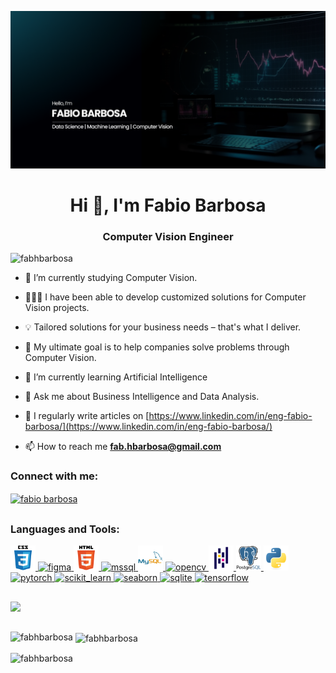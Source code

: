 ![logo](https://github.com/fabhbarbosa/fabhbarbosa/blob/main/git2.png)
<h1 align="center">Hi 👋, I'm Fabio Barbosa</h1>
<h3 align="center">Computer Vision Engineer</h3>

<p align="left"> <img src="https://komarev.com/ghpvc/?username=fabhbarbosa&label=Profile%20views&color=0e75b6&style=flat" alt="fabhbarbosa" /> </p>

- 🔭 I’m currently studying Computer Vision.

- 👨🏻‍💻 I have been able to develop customized solutions for Computer Vision projects.

- 💡 Tailored solutions for your business needs – that's what I deliver.

- 🤝 My ultimate goal is to help companies solve problems through Computer Vision.

- 🤖 I’m currently learning Artificial Intelligence

- 💬 Ask me about Business Intelligence and Data Analysis.
  
- 📝 I regularly write articles on [https://www.linkedin.com/in/eng-fabio-barbosa/](https://www.linkedin.com/in/eng-fabio-barbosa/)

- 📫 How to reach me **fab.hbarbosa@gmail.com**

<h3 align="left">Connect with me:</h3>
<p align="left">
<a href="https://linkedin.com/in/fabio barbosa" target="blank"><img align="center" src="https://raw.githubusercontent.com/rahuldkjain/github-profile-readme-generator/master/src/images/icons/Social/linked-in-alt.svg" alt="fabio barbosa" height="30" width="40" /></a>
</p>

##

<h3 align="left">Languages and Tools:</h3>
<p align="left"> <a href="https://www.w3schools.com/css/" target="_blank" rel="noreferrer"> <img src="https://raw.githubusercontent.com/devicons/devicon/master/icons/css3/css3-original-wordmark.svg" alt="css3" width="40" height="40"/> </a> <a href="https://www.figma.com/" target="_blank" rel="noreferrer"> <img src="https://www.vectorlogo.zone/logos/figma/figma-icon.svg" alt="figma" width="40" height="40"/> </a> <a href="https://www.w3.org/html/" target="_blank" rel="noreferrer"> <img src="https://raw.githubusercontent.com/devicons/devicon/master/icons/html5/html5-original-wordmark.svg" alt="html5" width="40" height="40"/> </a> <a href="https://www.microsoft.com/en-us/sql-server" target="_blank" rel="noreferrer"> <img src="https://www.svgrepo.com/show/303229/microsoft-sql-server-logo.svg" alt="mssql" width="40" height="40"/> </a> <a href="https://www.mysql.com/" target="_blank" rel="noreferrer"> <img src="https://raw.githubusercontent.com/devicons/devicon/master/icons/mysql/mysql-original-wordmark.svg" alt="mysql" width="40" height="40"/> </a> <a href="https://opencv.org/" target="_blank" rel="noreferrer"> <img src="https://www.vectorlogo.zone/logos/opencv/opencv-icon.svg" alt="opencv" width="40" height="40"/> </a> <a href="https://pandas.pydata.org/" target="_blank" rel="noreferrer"> <img src="https://raw.githubusercontent.com/devicons/devicon/2ae2a900d2f041da66e950e4d48052658d850630/icons/pandas/pandas-original.svg" alt="pandas" width="40" height="40"/> </a> <a href="https://www.postgresql.org" target="_blank" rel="noreferrer"> <img src="https://raw.githubusercontent.com/devicons/devicon/master/icons/postgresql/postgresql-original-wordmark.svg" alt="postgresql" width="40" height="40"/> </a> <a href="https://www.python.org" target="_blank" rel="noreferrer"> <img src="https://raw.githubusercontent.com/devicons/devicon/master/icons/python/python-original.svg" alt="python" width="40" height="40"/> </a> <a href="https://pytorch.org/" target="_blank" rel="noreferrer"> <img src="https://www.vectorlogo.zone/logos/pytorch/pytorch-icon.svg" alt="pytorch" width="40" height="40"/> </a> <a href="https://scikit-learn.org/" target="_blank" rel="noreferrer"> <img src="https://upload.wikimedia.org/wikipedia/commons/0/05/Scikit_learn_logo_small.svg" alt="scikit_learn" width="40" height="40"/> </a> <a href="https://seaborn.pydata.org/" target="_blank" rel="noreferrer"> <img src="https://seaborn.pydata.org/_images/logo-mark-lightbg.svg" alt="seaborn" width="40" height="40"/> </a> <a href="https://www.sqlite.org/" target="_blank" rel="noreferrer"> <img src="https://www.vectorlogo.zone/logos/sqlite/sqlite-icon.svg" alt="sqlite" width="40" height="40"/> </a> <a href="https://www.tensorflow.org" target="_blank" rel="noreferrer"> <img src="https://www.vectorlogo.zone/logos/tensorflow/tensorflow-icon.svg" alt="tensorflow" width="40" height="40"/> </a> </p>

##

<div>
  <a href="" target="_blank"> <img src="https://img.shields.io/badge/Medium-12100E?style=for-the-badge&logo=medium&logoColor=white" target="_blank"></a>
</div>

##


<p><img align="left" src="https://github-readme-stats.vercel.app/api/top-langs?username=fabhbarbosa&show_icons=true&locale=en&layout=compact" alt="fabhbarbosa" /></p>

<p>&nbsp;<img align="center" src="https://github-readme-stats.vercel.app/api?username=fabhbarbosa&show_icons=true&locale=en" alt="fabhbarbosa" /></p>

<p><img align="center" src="https://github-readme-streak-stats.herokuapp.com/?user=fabhbarbosa&" alt="fabhbarbosa" /></p>


